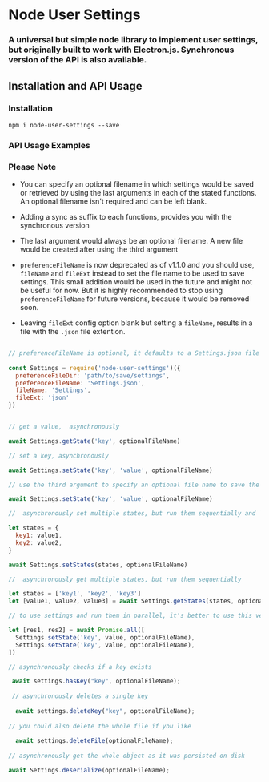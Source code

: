 # Node User Settings

### A universal but simple node library to implement user settings, but originally built to work with Electron.js. Synchronous version of the API is also available.

## Installation and API Usage

### Installation

```
npm i node-user-settings --save

```

### API Usage Examples


### Please Note

* You can specify an optional filename in which settings would be saved or retrieved by using the last arguments in each of the stated functions. An optional filename isn't required and can be left blank.

* Adding a sync as suffix to each functions, provides you with the synchronous version

* The last argument would always be an optional filename. A new file would be created after using the third argument

* `preferenceFileName` is now deprecated as of v1.1.0 and you should use, `fileName` and `fileExt` instead to set the file name to be used to save settings. This small addition would be used in the future and might not be useful for now. But it is highly recommended to stop using `preferenceFileName` for future versions, because it would be removed soon.

* Leaving `fileExt` config option blank but setting a `fileName`, results in a file with the `.json` file extention.


```javascript

// preferenceFileName is optional, it defaults to a Settings.json file
  
const Settings = require('node-user-settings')({
  preferenceFileDir: 'path/to/save/settings',
  preferenceFileName: 'Settings.json',
  fileName: 'Settings',
  fileExt: 'json'
})


// get a value,  asynchronously 

await Settings.getState('key', optionalFileName)

// set a key, asynchronously 

await Settings.setState('key', 'value', optionalFileName)

// use the third argument to specify an optional file name to save the settings

await Settings.setState('key', 'value', optionalFileName)

//  asynchronously set multiple states, but run them sequentially and `states` refers to the number of states saved

let states = {
  key1: value1,
  key2: value2,
}

await Settings.setStates(states, optionalFileName)

//  asynchronously get multiple states, but run them sequentially

let states = ['key1', 'key2', 'key3']
let [value1, value2, value3] = await Settings.getStates(states, optionalFileName)

// to use settings and run them in parallel, it's better to use this version but I have no idea what would happen if you do use it :)

let [res1, res2] = await Promise.all([
  Settings.setState('key', value, optionalFileName),
  Settings.setState('key', value, optionalFileName),
])

// asynchronously checks if a key exists

 await settings.hasKey("key", optionalFileName);
 
 // asynchronously deletes a single key
 
  await settings.deleteKey("key", optionalFileName);
  
// you could also delete the whole file if you like
  
  await settings.deleteFile(optionalFileName);
   
// asynchronously get the whole object as it was persisted on disk

await Settings.deserialize(optionalFileName);

```

